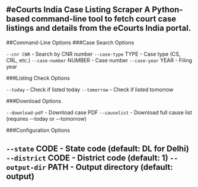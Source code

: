 #eCourts India Case Listing Scraper
A Python-based command-line tool to fetch court case listings and details from the eCourts India portal.
---
##Command-Line Options
###Case Search Options

```--cnr CNR``` - Search by CNR number
```--case-type``` TYPE - Case type (CS, CRL, etc.)
```--case-number``` NUMBER - Case number
```--case-year``` YEAR - Filing year

###Listing Check Options

```--today``` - Check if listed today
```--tomorrow``` - Check if listed tomorrow

###Download Options

```--download-pdf``` - Download case PDF
```--causelist``` - Download full cause list (requires --today or --tomorrow)

###Configuration Options

```--state``` CODE - State code (default: DL for Delhi)
```--district``` CODE - District code (default: 1)
```--output-dir``` PATH - Output directory (default: output)
---
